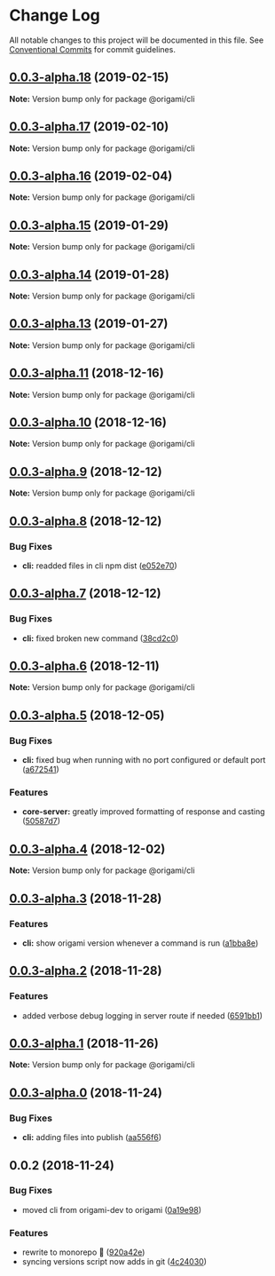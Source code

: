 # Change Log

All notable changes to this project will be documented in this file.
See [Conventional Commits](https://conventionalcommits.org) for commit guidelines.

## [0.0.3-alpha.18](https://github.com/origami-cms/cms/compare/v0.0.3-alpha.17...v0.0.3-alpha.18) (2019-02-15)

**Note:** Version bump only for package @origami/cli





## [0.0.3-alpha.17](https://github.com/origami-cms/cms/compare/v0.0.3-alpha.16...v0.0.3-alpha.17) (2019-02-10)

**Note:** Version bump only for package @origami/cli





## [0.0.3-alpha.16](https://github.com/origami-cms/cms/compare/v0.0.3-alpha.15...v0.0.3-alpha.16) (2019-02-04)

**Note:** Version bump only for package @origami/cli





## [0.0.3-alpha.15](https://github.com/origami-cms/cms/compare/v0.0.3-alpha.14...v0.0.3-alpha.15) (2019-01-29)

**Note:** Version bump only for package @origami/cli





## [0.0.3-alpha.14](https://github.com/origami-cms/cms/compare/v0.0.3-alpha.13...v0.0.3-alpha.14) (2019-01-28)

**Note:** Version bump only for package @origami/cli





## [0.0.3-alpha.13](https://github.com/origami-cms/cms/compare/v0.0.3-alpha.12...v0.0.3-alpha.13) (2019-01-27)

**Note:** Version bump only for package @origami/cli





## [0.0.3-alpha.11](https://github.com/origami-cms/cms/compare/v0.0.3-alpha.10...v0.0.3-alpha.11) (2018-12-16)

**Note:** Version bump only for package @origami/cli





## [0.0.3-alpha.10](https://github.com/origami-cms/cms/compare/v0.0.3-alpha.9...v0.0.3-alpha.10) (2018-12-16)

**Note:** Version bump only for package @origami/cli





## [0.0.3-alpha.9](https://github.com/origami-cms/cms/compare/v0.0.3-alpha.8...v0.0.3-alpha.9) (2018-12-12)

**Note:** Version bump only for package @origami/cli





## [0.0.3-alpha.8](https://github.com/origami-cms/cms/compare/v0.0.3-alpha.7...v0.0.3-alpha.8) (2018-12-12)


### Bug Fixes

* **cli:** readded files in cli npm dist ([e052e70](https://github.com/origami-cms/cms/commit/e052e70))





## [0.0.3-alpha.7](https://github.com/origami-cms/cms/compare/v0.0.3-alpha.6...v0.0.3-alpha.7) (2018-12-12)


### Bug Fixes

* **cli:** fixed broken new command ([38cd2c0](https://github.com/origami-cms/cms/commit/38cd2c0))





## [0.0.3-alpha.6](https://github.com/origami-cms/cms/compare/v0.0.3-alpha.5...v0.0.3-alpha.6) (2018-12-11)

**Note:** Version bump only for package @origami/cli





## [0.0.3-alpha.5](https://github.com/origami-cms/cms/compare/v0.0.3-alpha.4...v0.0.3-alpha.5) (2018-12-05)


### Bug Fixes

* **cli:** fixed bug when running with no port configured or default port ([a672541](https://github.com/origami-cms/cms/commit/a672541))


### Features

* **core-server:** greatly improved formatting of response and casting ([50587d7](https://github.com/origami-cms/cms/commit/50587d7))





## [0.0.3-alpha.4](https://github.com/origami-cms/cms/compare/v0.0.3-alpha.3...v0.0.3-alpha.4) (2018-12-02)

**Note:** Version bump only for package @origami/cli





## [0.0.3-alpha.3](https://github.com/origami-cms/cms/compare/v0.0.3-alpha.2...v0.0.3-alpha.3) (2018-11-28)


### Features

* **cli:** show origami version whenever a command is run ([a1bba8e](https://github.com/origami-cms/cms/commit/a1bba8e))





## [0.0.3-alpha.2](https://github.com/origami-cms/cms/compare/v0.0.3-alpha.1...v0.0.3-alpha.2) (2018-11-28)


### Features

* added verbose debug logging in server route if needed ([6591bb1](https://github.com/origami-cms/cms/commit/6591bb1))





## [0.0.3-alpha.1](https://github.com/origami-cms/cms/compare/v0.0.3-alpha.0...v0.0.3-alpha.1) (2018-11-26)

**Note:** Version bump only for package @origami/cli





## [0.0.3-alpha.0](https://github.com/origami-cms/cms/compare/v0.0.2...v0.0.3-alpha.0) (2018-11-24)


### Bug Fixes

* **cli:** adding files into publish ([aa556f6](https://github.com/origami-cms/cms/commit/aa556f6))





## 0.0.2 (2018-11-24)


### Bug Fixes

* moved cli from origami-dev to origami ([0a19e98](https://github.com/origami-cms/cms/commit/0a19e98))


### Features

* rewrite to monorepo 🎉 ([920a42e](https://github.com/origami-cms/cms/commit/920a42e))
* syncing versions script now adds in git ([4c24030](https://github.com/origami-cms/cms/commit/4c24030))
